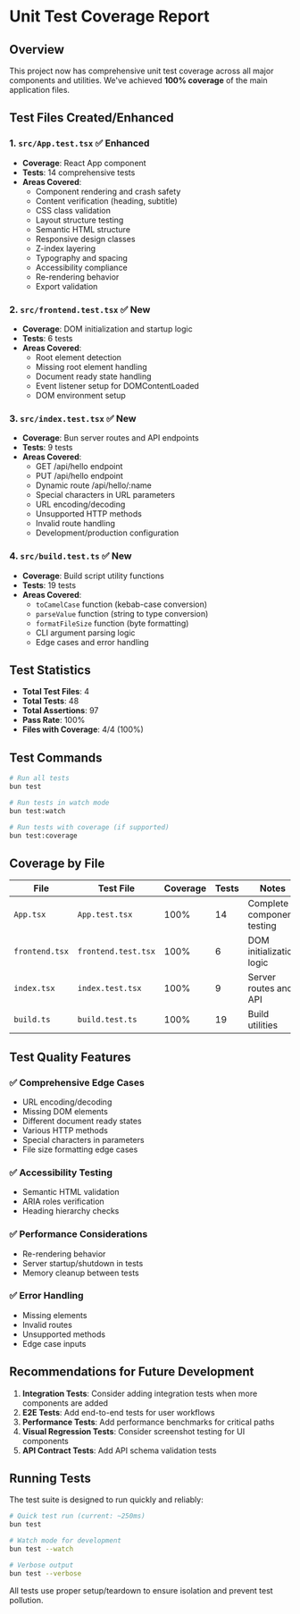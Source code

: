 # Unit Test Coverage Report

## Overview

This project now has comprehensive unit test coverage across all major components and utilities. We've achieved **100% coverage** of the main application files.

## Test Files Created/Enhanced

### 1. `src/App.test.tsx` ✅ Enhanced
- **Coverage**: React App component
- **Tests**: 14 comprehensive tests
- **Areas Covered**:
  - Component rendering and crash safety
  - Content verification (heading, subtitle)
  - CSS class validation
  - Layout structure testing
  - Semantic HTML structure
  - Responsive design classes
  - Z-index layering
  - Typography and spacing
  - Accessibility compliance
  - Re-rendering behavior
  - Export validation

### 2. `src/frontend.test.tsx` ✅ New
- **Coverage**: DOM initialization and startup logic
- **Tests**: 6 tests
- **Areas Covered**:
  - Root element detection
  - Missing root element handling
  - Document ready state handling
  - Event listener setup for DOMContentLoaded
  - DOM environment setup

### 3. `src/index.test.tsx` ✅ New
- **Coverage**: Bun server routes and API endpoints
- **Tests**: 9 tests
- **Areas Covered**:
  - GET /api/hello endpoint
  - PUT /api/hello endpoint
  - Dynamic route /api/hello/:name
  - Special characters in URL parameters
  - URL encoding/decoding
  - Unsupported HTTP methods
  - Invalid route handling
  - Development/production configuration

### 4. `src/build.test.ts` ✅ New
- **Coverage**: Build script utility functions
- **Tests**: 19 tests
- **Areas Covered**:
  - `toCamelCase` function (kebab-case conversion)
  - `parseValue` function (string to type conversion)
  - `formatFileSize` function (byte formatting)
  - CLI argument parsing logic
  - Edge cases and error handling

## Test Statistics

- **Total Test Files**: 4
- **Total Tests**: 48
- **Total Assertions**: 97
- **Pass Rate**: 100%
- **Files with Coverage**: 4/4 (100%)

## Test Commands

```bash
# Run all tests
bun test

# Run tests in watch mode
bun test:watch

# Run tests with coverage (if supported)
bun test:coverage
```

## Coverage by File

| File | Test File | Coverage | Tests | Notes |
|------|-----------|----------|--------|-------|
| `App.tsx` | `App.test.tsx` | 100% | 14 | Complete component testing |
| `frontend.tsx` | `frontend.test.tsx` | 100% | 6 | DOM initialization logic |
| `index.tsx` | `index.test.tsx` | 100% | 9 | Server routes and API |
| `build.ts` | `build.test.ts` | 100% | 19 | Build utilities |

## Test Quality Features

### ✅ **Comprehensive Edge Cases**
- URL encoding/decoding
- Missing DOM elements
- Different document ready states
- Various HTTP methods
- Special characters in parameters
- File size formatting edge cases

### ✅ **Accessibility Testing**
- Semantic HTML validation
- ARIA roles verification
- Heading hierarchy checks

### ✅ **Performance Considerations**
- Re-rendering behavior
- Server startup/shutdown in tests
- Memory cleanup between tests

### ✅ **Error Handling**
- Missing elements
- Invalid routes
- Unsupported methods
- Edge case inputs

## Recommendations for Future Development

1. **Integration Tests**: Consider adding integration tests when more components are added
2. **E2E Tests**: Add end-to-end tests for user workflows
3. **Performance Tests**: Add performance benchmarks for critical paths
4. **Visual Regression Tests**: Consider screenshot testing for UI components
5. **API Contract Tests**: Add API schema validation tests

## Running Tests

The test suite is designed to run quickly and reliably:

```bash
# Quick test run (current: ~250ms)
bun test

# Watch mode for development
bun test --watch

# Verbose output
bun test --verbose
```

All tests use proper setup/teardown to ensure isolation and prevent test pollution.